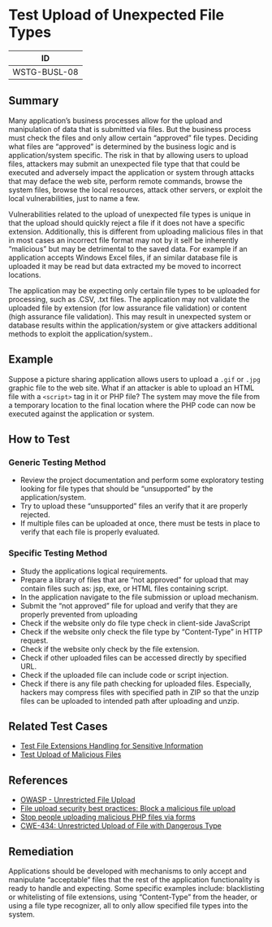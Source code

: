# Test Upload of Unexpected File Types

|ID               |
|-----------------|
|WSTG-BUSL-08|

## Summary

Many application’s business processes allow for the upload and manipulation of data that is submitted via files. But the business process must check the files and only allow certain “approved” file types. Deciding what files are “approved” is determined by the business logic and is application/system specific. The risk in that by allowing users to upload files, attackers may submit an unexpected file type that that could be executed and adversely impact the application or system through attacks that may deface the web site, perform remote commands, browse the system files, browse the local resources, attack other servers, or exploit the local vulnerabilities, just to name a few.

Vulnerabilities related to the upload of unexpected file types is unique in that the upload should quickly reject a file if it does not have a specific extension. Additionally, this is different from uploading malicious files in that in most cases an incorrect file format may not by it self be inherently “malicious” but may be detrimental to the saved data. For example if an application accepts Windows Excel files, if an similar database file is uploaded it may be read but data extracted my be moved to incorrect locations.

The application may be expecting only certain file types to be uploaded for processing, such as .CSV, .txt files. The application may not validate the uploaded file by extension (for low assurance file validation) or content (high assurance file validation). This may result in unexpected system or database results within the application/system or give attackers additional methods to exploit the application/system..

## Example

Suppose a picture sharing application allows users to upload a `.gif` or `.jpg` graphic file to the web site. What if an attacker is able to upload an HTML file with a `<script>` tag in it or PHP file? The system may move the file from a temporary location to the final location where the PHP code can now be executed against the application or system.

## How to Test

### Generic Testing Method

- Review the project documentation and perform some exploratory testing looking for file types that should be “unsupported” by the application/system.
- Try to upload these “unsupported” files an verify that it are properly rejected.
- If multiple files can be uploaded at once, there must be tests in place to verify that each file is properly evaluated.

### Specific Testing Method

- Study the applications logical requirements.
- Prepare a library of files that are “not approved” for upload that may contain files such as: jsp, exe, or HTML files containing script.
- In the application navigate to the file submission or upload mechanism.
- Submit the “not approved” file for upload and verify that they are properly prevented from uploading
- Check if the website only do file type check in client-side JavaScript
- Check if the website only check the file type by “Content-Type” in HTTP request.
- Check if the website only check by the file extension.
- Check if other uploaded files can be accessed directly by specified URL.
- Check if the uploaded file can include code or script injection.
- Check if there is any file path checking for uploaded files. Especially, hackers may compress files with specified path in ZIP so that the unzip files can be uploaded to intended path after uploading and unzip.

## Related Test Cases

- [Test File Extensions Handling for Sensitive Information](../02-Configuration_and_Deployment_Management_Testing/03-Test_File_Extensions_Handling_for_Sensitive_Information.md)
- [Test Upload of Malicious Files](09-Test_Upload_of_Malicious_Files.md)

## References

- [OWASP - Unrestricted File Upload](https://owasp.org/www-community/vulnerabilities/Unrestricted_File_Upload)
- [File upload security best practices: Block a malicious file upload](https://www.computerweekly.com/answer/File-upload-security-best-practices-Block-a-malicious-file-upload)
- [Stop people uploading malicious PHP files via forms](https://stackoverflow.com/questions/602539/stop-people-uploading-malicious-php-files-via-forms)
- [CWE-434: Unrestricted Upload of File with Dangerous Type](https://cwe.mitre.org/data/definitions/434.html)

## Remediation

Applications should be developed with mechanisms to only accept and manipulate “acceptable“ files that the rest of the application functionality is ready to handle and expecting. Some specific examples include: blacklisting or whitelisting of file extensions, using “Content-Type” from the header, or using a file type recognizer, all to only allow specified file types into the system.
